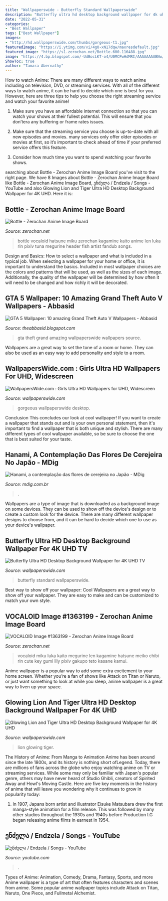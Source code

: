 ```yaml
---
title: "Wallpaperswide - Butterfly Standard Wallpaperswide"
description: "Butterfly ultra hd desktop background wallpaper for 4k uhd tv"
date: "2022-05-31"
categories:
- "Best Wallpaper"
tags: ["Best Wallpaper"]
images:
- "http://hd.wallpaperswide.com/thumbs/gorgeous-t1.jpg"
featuredImage: "https://i.ytimg.com/vi/4g0-xN17dqw/maxresdefault.jpg"
featured_image: "https://s1.zerochan.net/Bottle.600.116488.jpg"
image: "https://4.bp.blogspot.com/-UdBocLKT-o4/U0MCPwHdMRI/AAAAAAAABNw/OsHCtiJytrg/s1600/gta_v_2-wallpaper-1920x1080.jpg"
ShowToc: true
author: "Tamara Abernathy"
---
```



How to watch Anime: There are many different ways to watch anime including on television, DVD, or streaming services.
With all of the different ways to watch anime, it can be hard to decide which one is best for you. However, here are three tips to help you choose the right streaming service and watch your favorite anime!
1. Make sure you have an affordable internet connection so that you can watch your shows at their fullest potential. This will ensure that you don’tera any buffering or frame rates issues.

2. Make sure that the streaming service you choose is up-to-date with all new episodes and movies. many services only offer older episodes or movies at first, so it’s important to check ahead of time if your preferred service offers this feature.

3. Consider how much time you want to spend watching your favorite shows.

	

		
searching about Bottle - Zerochan Anime Image Board you've visit to the right page. We have 8 Images about Bottle - Zerochan Anime Image Board like Bottle - Zerochan Anime Image Board, ენძელა / Endzela / Songs - YouTube and also Glowing Lion and Tiger Ultra HD Desktop Background Wallpaper for 4K UHD. Here it is:
		
    
## Bottle - Zerochan Anime Image Board

<img loading=lazy src="https://s1.zerochan.net/Bottle.600.116488.jpg" onerror="this.onerror=null;this.src='https://tse3.mm.bing.net/th?id=OIP.UroXDWskHPlCZySTGXg1YwHaCX&amp;pid=15.1';" alt="Bottle - Zerochan Anime Image Board">

_Source: zerochan.net_

>bottle vocaloid hatsune miku zerochan kagamine kaito anime len luka rin pixiv tuna megurine header fish artist fandub songs. 

	

Design and Basics: How to select a wallpaper and what is included in a typical job.
When selecting a wallpaper for your home or office, it is important to understand the basics. Included in most wallpaper choices are the colors and patterns that will be used, as well as the sizes of each image. Additionally, the quality of the wallpaper will be determined by how often it will need to be changed and how richly it will be decorated.

    
## GTA 5 Wallpaper: 10 Amazing Grand Theft Auto V Wallpapers - Abbasid

<img loading=lazy src="https://4.bp.blogspot.com/-UdBocLKT-o4/U0MCPwHdMRI/AAAAAAAABNw/OsHCtiJytrg/s1600/gta_v_2-wallpaper-1920x1080.jpg" onerror="this.onerror=null;this.src='https://tse4.mm.bing.net/th?id=OIP.EhVf_bEck_4_b2BdRxAnIwHaEK&amp;pid=15.1';" alt="GTA 5 Wallpaper: 10 amazing Grand Theft Auto V Wallpapers - Abbasid">

_Source: theabbasid.blogspot.com_

>gta theft grand amazing wallpaperswide wallpapers source. 

	

Wallpapers are a great way to set the tone of a room or home. They can also be used as an easy way to add personality and style to a room.

    
## WallpapersWide.com : Girls Ultra HD Wallpapers For UHD, Widescreen

<img loading=lazy src="http://hd.wallpaperswide.com/thumbs/gorgeous-t1.jpg" onerror="this.onerror=null;this.src='https://tse1.mm.bing.net/th?id=OIP.h6XuU7-dQYCxYoCU-3dtAwAAAA&amp;pid=15.1';" alt="WallpapersWide.com : Girls Ultra HD Wallpapers for UHD, Widescreen">

_Source: wallpaperswide.com_

>gorgeous wallpaperswide desktop. 

	

Conclusion
This concludes our look at cool wallpaper! If you want to create a wallpaper that stands out and is your own personal statement, then it's important to find a wallpaper that is both unique and stylish. There are many different types of cool wallpaper available, so be sure to choose the one that is best suited for your taste.

    
## Hanami, A Contemplação Das Flores De Cerejeira No Japão - MDig

<img loading=lazy src="https://imagens.mdig.com.br/japao/hanami_sakura_11.jpg" onerror="this.onerror=null;this.src='https://tse1.mm.bing.net/th?id=OIP.XpwmuXu_lOXMMVklY8eRpQHaFc&amp;pid=15.1';" alt="Hanami, a contemplação das flores de cerejeira no Japão - MDig">

_Source: mdig.com.br_

>. 

	

Wallpapers are a type of image that is downloaded as a background image on some devices. They can be used to show off the device's design or to create a custom look for the device. There are many different wallpaper designs to choose from, and it can be hard to decide which one to use as your device's wallpaper.

    
## Butterfly Ultra HD Desktop Background Wallpaper For 4K UHD TV

<img loading=lazy src="http://wallpaperswide.com/download/butterfly_82-wallpaper-2048x1536.jpg" onerror="this.onerror=null;this.src='https://tse3.mm.bing.net/th?id=OIP.YAWdqTfEsU44-eFiXe8S6wHaFj&amp;pid=15.1';" alt="Butterfly Ultra HD Desktop Background Wallpaper for 4K UHD TV">

_Source: wallpaperswide.com_

>butterfly standard wallpaperswide. 

	

Best way to show off your wallpaper:
Cool Wallpapers are a great way to show off your wallpaper. They are easy to make and can be customized to match your own style.

    
## VOCALOID Image #1363199 - Zerochan Anime Image Board

<img loading=lazy src="https://static.zerochan.net/VOCALOID.full.1363199.jpg" onerror="this.onerror=null;this.src='https://tse4.mm.bing.net/th?id=OIP.58DRkDTj80f_Foi0hbNpBQHaEW&amp;pid=15.1';" alt="VOCALOID Image #1363199 - Zerochan Anime Image Board">

_Source: zerochan.net_

>vocaloid miku luka kaito megurine len kagamine hatsune meiko chibi rin cute key gumi lily pixiv gakupo teto kasane kamui. 

	

Anime wallpaper is a popular way to add some extra excitement to your home screen. Whether you’re a fan of shows like Attack on Titan or Naruto, or just want something to look at while you sleep, anime wallpaper is a great way to liven up your space.

    
## Glowing Lion And Tiger Ultra HD Desktop Background Wallpaper For 4K UHD

<img loading=lazy src="http://wallpaperswide.com/download/glowing_lion_and_tiger-wallpaper-1024x1024.jpg" onerror="this.onerror=null;this.src='https://tse3.mm.bing.net/th?id=OIP._Q7XlNy81sMe9qrtza7LrgHaHa&amp;pid=15.1';" alt="Glowing Lion and Tiger Ultra HD Desktop Background Wallpaper for 4K UHD">

_Source: wallpaperswide.com_

>lion glowing tiger. 

	

The History of Anime: From Manga to Animation
Anime has been around since the late 1800s, and its history is nothing short ofLegend. Today, there are millions of fans across the globe who enjoy watching anime on TV or streaming services. While some may only be familiar with Japan's popular genre, others may have never heard of Studio Ghibli, creators of Spirited Away and Howl's Moving Castle. Here are five key moments in the history of anime that will leave you wondering why it continues to grow in popularity today:
1) In 1907, Japans born artist and illustrator Eisuke Matsubara drew the first manga-style animation for a film release. This was followed by many other studios throughout the 1930s and 1940s before Production I.G began releasing anime films in earnest in 1954.

    
## ენძელა / Endzela / Songs - YouTube

<img loading=lazy src="https://i.ytimg.com/vi/4g0-xN17dqw/maxresdefault.jpg" onerror="this.onerror=null;this.src='https://tse2.mm.bing.net/th?id=OIP.yicVyVRhV_3Svi6k9WubewHaEK&amp;pid=15.1';" alt="ენძელა / Endzela / Songs - YouTube">

_Source: youtube.com_

>. 

	

Types of Anime: Animation, Comedy, Drama, Fantasy, Sports, and more
Anime wallpaper is a type of art that often features characters and scenes from anime. Some popular anime wallpaper topics include Attack on Titan, Naruto, One Piece, and Fullmetal Alchemist.

